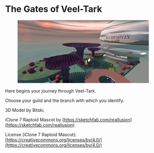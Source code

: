 # The Gates of Veel-Tark

<figure><img src="../../.gitbook/assets/The Gates of Veel-Tark.jpg" alt=""><figcaption></figcaption></figure>

Here begins your journey through Veel-Tark.

Choose your guild and the branch with which you identify.

3D Model by Bitski.

iClone 7 Raptoid Mascot by [https://sketchfab.com/reallusion](https://sketchfab.com/reallusion)

License (iClone 7 Raptoid Mascot): [https://creativecommons.org/licenses/by/4.0/](https://creativecommons.org/licenses/by/4.0/)
